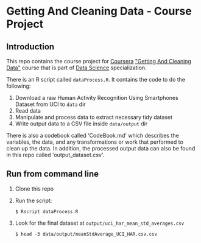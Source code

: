 # Getting And Cleaning Data - Course Project

## Introduction

This repo contains the course project for [Coursera](https://www.coursera.org) ["Getting And Cleaning Data"](https://class.coursera.org/getdata-002) course that is part of [Data Science](https://www.coursera.org/specialization/jhudatascience/1?utm_medium=listingPage) specialization.

There is an R script called `dataProcess.R`. It contains the code to do the following:

1. Download a raw Human Activity Recognition Using Smartphones Dataset from UCI to `data` dir
2. Read data
3. Manipulate and process data to extract necessary tidy dataset
4. Write output data to a CSV file inside `data/output` dir

There is also a codebook called 'CodeBook.md' which describes the variables, the data, and any transformations or work that performed to clean up the data. In addition, the processed output data can also be found in this repo called 'output_dataset.csv'.

## Run from command line

1. Clone this repo
2. Run the script:

       $ Rscript dataProcess.R

3. Look for the final dataset at `output/uci_har_mean_std_averages.csv`

	   $ head -3 data/output/meanStdAverage_UCI_HAR.csv.csv
